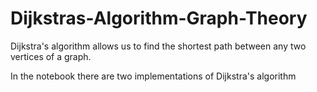 # Dijkstras-Algorithm-Graph-Theory
Dijkstra's algorithm allows us to find the shortest path between any two vertices of a graph.


In the notebook there are two implementations of Dijkstra's algorithm
